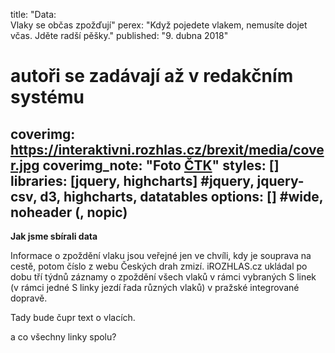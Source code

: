 title: "Data:<br>Vlaky se občas zpožďují"
perex: "Když pojedete vlakem, nemusíte dojet včas. Jděte radší pěšky."
published: "9. dubna 2018"
# autoři se zadávají až v redakčním systému
coverimg: https://interaktivni.rozhlas.cz/brexit/media/cover.jpg
coverimg_note: "Foto <a href='#'>ČTK</a>"
styles: []
libraries: [jquery, highcharts] #jquery, jquery-csv, d3, highcharts, datatables
options: [] #wide, noheader (, nopic)
---
<left>
	<p>
	<b>Jak jsme sbírali data</b>
	</p><p>
	Informace o zpoždění vlaku jsou veřejné jen ve chvíli, kdy je souprava na cestě, potom číslo z webu Českých drah zmizí. iROZHLAS.cz ukládal po dobu tří týdnů záznamy o zpoždění všech vlaků v rámci vybraných S linek (v rámci jedné S linky jezdí řada různých vlaků) v pražské integrované dopravě.
	</p>
</left>

Tady bude čupr text o vlacích.

<wide>
	<div class="sbox"></div>
	<div id="linky"></div>
</wide>

a co všechny linky spolu?

<wide>
	<div id="linky_comp"></div>
</wide>